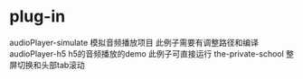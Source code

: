 # plug-in
audioPlayer-simulate 模拟音频播放项目 此例子需要有调整路径和编译
audioPlayer-h5 h5的音频播放的demo 此例子可直接运行
the-private-school 整屏切换和头部tab滚动


